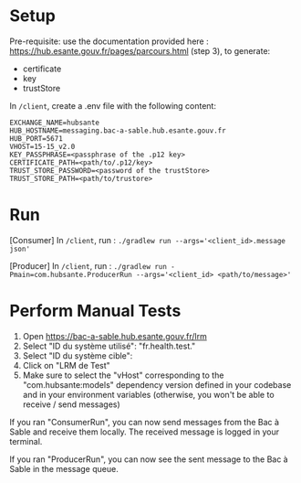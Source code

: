 # Setup

Pre-requisite: use the documentation provided here : https://hub.esante.gouv.fr/pages/parcours.html (step 3), to generate:

- certificate
- key
- trustStore

In `/client`, create a .env file with the following content:

```
EXCHANGE_NAME=hubsante
HUB_HOSTNAME=messaging.bac-a-sable.hub.esante.gouv.fr
HUB_PORT=5671
VHOST=15-15_v2.0
KEY_PASSPHRASE=<passphrase of the .p12 key>
CERTIFICATE_PATH=<path/to/.p12/key>
TRUST_STORE_PASSWORD=<password of the trustStore>
TRUST_STORE_PATH=<path/to/trustore>
```

# Run

[Consumer]
In `/client`, run :
`./gradlew run --args='<client_id>.message json'`

[Producer]
In `/client`, run :
`./gradlew run -Pmain=com.hubsante.ProducerRun --args='<client_id> <path/to/message>'`

# Perform Manual Tests

1. Open https://bac-a-sable.hub.esante.gouv.fr/lrm
2. Select "ID du système utilisé": "fr.health.test.<denomination>"
3. Select "ID du système cible": <clientId>
4. Click on "LRM de Test"
5. Make sure to select the "vHost" corresponding to the "com.hubsante:models" dependency version defined in your codebase and in your environment variables (otherwise, you won't be able to receive / send messages)

If you ran "ConsumerRun", you can now send messages from the Bac à Sable and receive them locally. The received message is logged in your terminal.

If you ran "ProducerRun", you can now see the sent message to the Bac à Sable in the message queue.
